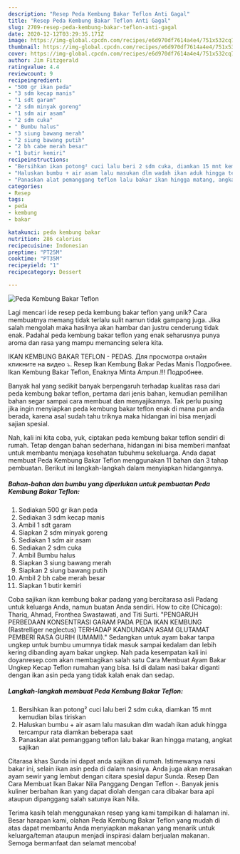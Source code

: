 ```yaml
---
description: "Resep Peda Kembung Bakar Teflon Anti Gagal"
title: "Resep Peda Kembung Bakar Teflon Anti Gagal"
slug: 2709-resep-peda-kembung-bakar-teflon-anti-gagal
date: 2020-12-12T03:29:35.171Z
image: https://img-global.cpcdn.com/recipes/e6d970df7614a4e4/751x532cq70/peda-kembung-bakar-teflon-foto-resep-utama.jpg
thumbnail: https://img-global.cpcdn.com/recipes/e6d970df7614a4e4/751x532cq70/peda-kembung-bakar-teflon-foto-resep-utama.jpg
cover: https://img-global.cpcdn.com/recipes/e6d970df7614a4e4/751x532cq70/peda-kembung-bakar-teflon-foto-resep-utama.jpg
author: Jim Fitzgerald
ratingvalue: 4.4
reviewcount: 9
recipeingredient:
- "500 gr ikan peda"
- "3 sdm kecap manis"
- "1 sdt garam"
- "2 sdm minyak goreng"
- "1 sdm air asam"
- "2 sdm cuka"
- " Bumbu halus"
- "3 siung bawang merah"
- "2 siung bawang putih"
- "2 bh cabe merah besar"
- "1 butir kemiri"
recipeinstructions:
- "Bersihkan ikan potong² cuci lalu beri 2 sdm cuka, diamkan 15 mnt kemudian bilas tiriskan"
- "Haluskan bumbu + air asam lalu masukan dlm wadah ikan aduk hingga tercampur rata diamkan beberapa saat"
- "Panaskan alat pemanggang teflon lalu bakar ikan hingga matang, angkat sajikan"
categories:
- Resep
tags:
- peda
- kembung
- bakar

katakunci: peda kembung bakar 
nutrition: 286 calories
recipecuisine: Indonesian
preptime: "PT25M"
cooktime: "PT35M"
recipeyield: "1"
recipecategory: Dessert

---
```



![Peda Kembung Bakar Teflon](https://img-global.cpcdn.com/recipes/e6d970df7614a4e4/751x532cq70/peda-kembung-bakar-teflon-foto-resep-utama.jpg)

Lagi mencari ide resep peda kembung bakar teflon yang unik? Cara membuatnya memang tidak terlalu sulit namun tidak gampang juga. Jika salah mengolah maka hasilnya akan hambar dan justru cenderung tidak enak. Padahal peda kembung bakar teflon yang enak seharusnya punya aroma dan rasa yang mampu memancing selera kita.

IKAN KEMBUNG BAKAR TEFLON - PEDAS. Для просмотра онлайн кликните на видео ⤵. Resep Ikan Kembung Bakar Pedas Manis Подробнее. Ikan Kembung Bakar Teflon, Enaknya Minta Ampun.!!! Подробнее.

Banyak hal yang sedikit banyak berpengaruh terhadap kualitas rasa dari peda kembung bakar teflon, pertama dari jenis bahan, kemudian pemilihan bahan segar sampai cara membuat dan menyajikannya. Tak perlu pusing jika ingin menyiapkan peda kembung bakar teflon enak di mana pun anda berada, karena asal sudah tahu triknya maka hidangan ini bisa menjadi sajian spesial.


Nah, kali ini kita coba, yuk, ciptakan peda kembung bakar teflon sendiri di rumah. Tetap dengan bahan sederhana, hidangan ini bisa memberi manfaat untuk membantu menjaga kesehatan tubuhmu sekeluarga. Anda dapat membuat Peda Kembung Bakar Teflon menggunakan 11 bahan dan 3 tahap pembuatan. Berikut ini langkah-langkah dalam menyiapkan hidangannya.

<!--inarticleads1-->

##### Bahan-bahan dan bumbu yang diperlukan untuk pembuatan Peda Kembung Bakar Teflon:

1. Sediakan 500 gr ikan peda
1. Sediakan 3 sdm kecap manis
1. Ambil 1 sdt garam
1. Siapkan 2 sdm minyak goreng
1. Sediakan 1 sdm air asam
1. Sediakan 2 sdm cuka
1. Ambil  Bumbu halus
1. Siapkan 3 siung bawang merah
1. Siapkan 2 siung bawang putih
1. Ambil 2 bh cabe merah besar
1. Siapkan 1 butir kemiri


Coba sajikan ikan kembung bakar padang yang bercitarasa asli Padang untuk keluarga Anda, namun buatan Anda sendiri. How to cite (Chicago): Thariq, Ahmad, Fronthea Swastawati, and Titi Surti. &#34;PENGARUH PERBEDAAN KONSENTRASI GARAM PADA PEDA IKAN KEMBUNG (Rastrelliger neglectus) TERHADAP KANDUNGAN ASAM GLUTAMAT PEMBERI RASA GURIH (UMAMI).&#34; Sedangkan untuk ayam bakar tanpa ungkep untuk bumbu umumnya tidak masuk sampai kedalam dan lebih kering dibanding ayam bakar ungkep. Nah pada kesempatan kali ini doyanresep.com akan membagikan salah satu Cara Membuat Ayam Bakar Ungkep Kecap Teflon rumahan yang bisa. Isi di dalam nasi bakar diganti dengan ikan asin peda yang tidak kalah enak dan sedap. 

<!--inarticleads2-->

##### Langkah-langkah membuat Peda Kembung Bakar Teflon:

1. Bersihkan ikan potong² cuci lalu beri 2 sdm cuka, diamkan 15 mnt kemudian bilas tiriskan
1. Haluskan bumbu + air asam lalu masukan dlm wadah ikan aduk hingga tercampur rata diamkan beberapa saat
1. Panaskan alat pemanggang teflon lalu bakar ikan hingga matang, angkat sajikan


Citarasa khas Sunda ini dapat anda sajikan di rumah. Istimewanya nasi bakar ini, selain ikan asin peda di dalam nasinya. Anda juga akan merasakan ayam sewir yang lembut dengan citara spesial dapur Sunda. Resep Dan Cara Membuat Ikan Bakar Nila Panggang Dengan Teflon -. Banyak jenis kuliner berbahan ikan yang dapat diolah dengan cara dibakar bara api ataupun dipanggang salah satunya ikan Nila. 

Terima kasih telah menggunakan resep yang kami tampilkan di halaman ini. Besar harapan kami, olahan Peda Kembung Bakar Teflon yang mudah di atas dapat membantu Anda menyiapkan makanan yang menarik untuk keluarga/teman ataupun menjadi inspirasi dalam berjualan makanan. Semoga bermanfaat dan selamat mencoba!
